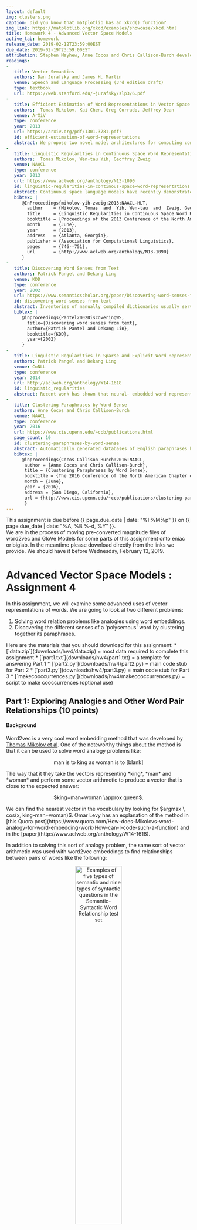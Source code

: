 ```yaml
---
layout: default
img: clusters.png
caption: Did you know that matplotlib has an xkcd() function?
img_link: https://matplotlib.org/xkcd/examples/showcase/xkcd.html    
title: Homework 4 - Advanced Vector Space Models
active_tab: homework
release_date: 2019-02-12T23:59:00EST
due_date: 2019-02-19T23:59:00EST
attribution: Stephen Mayhew, Anne Cocos and Chris Callison-Burch developed this homework assignment for UPenn's CIS 530 class in Spring 2018.
readings:
-
   title: Vector Semantics
   authors: Dan Jurafsky and James H. Martin
   venue: Speech and Language Processing (3rd edition draft)
   type: textbook
   url: https://web.stanford.edu/~jurafsky/slp3/6.pdf
-
   title: Efficient Estimation of Word Representations in Vector Space
   authors:  Tomas Mikolov, Kai Chen, Greg Corrado, Jeffrey Dean
   venue: ArXiV
   type: conference
   year: 2013
   url: https://arxiv.org/pdf/1301.3781.pdf?
   id: efficient-estimation-of-word-representations
   abstract: We propose two novel model architectures for computing continuous vector representations of words from very large data sets. The quality of these representations is measured in a word similarity task, and the results are compared to the previously best performing techniques based on different types of neural networks. We observe large improvements in accuracy at much lower computational cost, i.e. it takes less than a day to learn high quality word vectors from a 1.6 billion words data set. Furthermore, we show that these vectors provide state-of-the-art performance on our test set for measuring syntactic and semantic word similarities.
-
   title: Linguistic Regularities in Continuous Space Word Representations
   authors:  Tomas Mikolov, Wen-tau Yih, Geoffrey Zweig
   venue: NAACL
   type: conference
   year: 2013
   url: https://www.aclweb.org/anthology/N13-1090
   id: linguistic-regularities-in-continous-space-word-representations
   abstract: Continuous space language models have recently demonstrated outstanding results across a variety of tasks. In this paper, we examine the vector-space word representations that are implicitly learned by the input-layer weights. We find that these representations are surprisingly good at capturing syntactic and semantic regularities in language, and that each relationship is characterized by a relation-specific vector offset. This allows vector-oriented reasoning based on the offsets between words. For example, the male/female relationship is automatically learned, and with the induced vector representations, “King Man + Woman” results in a vector very close to “Queen.” We demonstrate that the word vectors capture syntactic regularities by means of syntactic analogy questions (provided with this paper), and are able to correctly answer almost 40% of the questions. We demonstrate that the word vectors capture semantic regularities by using the vector offset method to answer SemEval-2012 Task 2 questions. Remarkably, this method outperforms the best previous systems.
   bibtex: |  
      @InProceedings{mikolov-yih-zweig:2013:NAACL-HLT,
        author    = {Mikolov, Tomas  and  Yih, Wen-tau  and  Zweig, Geoffrey},
        title     = {Linguistic Regularities in Continuous Space Word Representations},
        booktitle = {Proceedings of the 2013 Conference of the North American Chapter of the Association for Computational Linguistics: Human Language Technologies},
        month     = {June},
        year      = {2013},
        address   = {Atlanta, Georgia},
        publisher = {Association for Computational Linguistics},
        pages     = {746--751},
        url       = {http://www.aclweb.org/anthology/N13-1090}
      }
-
   title: Discovering Word Senses from Text
   authors: Patrick Pangel and Dekang Ling
   venue: KDD
   type: conference
   year: 2002
   url: https://www.semanticscholar.org/paper/Discovering-word-senses-from-text-Pantel-Lin/
   id: discovering-word-senses-from-text
   abstract: Inventories of manually compiled dictionaries usually serve as a source for word senses. However, they often include many rare senses while missing corpus/domain-specific senses. We present a clustering algorithm called CBC (Clustering By Committee) that automatically discovers word senses from text. It initially discovers a set of tight clusters called committees that are well scattered in the similarity space. The centroid of the members of a committee is used as the feature vector of the cluster. We proceed by assigning words to their most similar clusters. After assigning an element to a cluster, we remove their overlapping features from the element. This allows CBC to discover the less frequent senses of a word and to avoid discovering duplicate senses. Each cluster that a word belongs to represents one of its senses. We also present an evaluation methodology for automatically measuring the precision and recall of discovered senses. 
   bibtex: |  
      @inproceedings{Pantel2002DiscoveringWS,
        title={Discovering word senses from text},
        author={Patrick Pantel and Dekang Lin},
        booktitle={KDD},
        year={2002}
      }
-
   title: Linguistic Regularities in Sparse and Explicit Word Representations
   authors: Patrick Pangel and Dekang Ling
   venue: CoNLL
   type: conference
   year: 2014
   url: http://aclweb.org/anthology/W14-1618
   id: linguistic_regularities
   abstract: Recent work has shown that neural- embedded word representations capture many relational similarities, which can be recovered by means of vector arithmetic in the embedded space. We show that Mikolov et al.’s method of first adding and subtracting word vectors, and then searching for a word similar to the result, is equivalent to searching for a word that maximizes a linear combination of three pairwise word similarities. Based on this observation, we suggest an improved method of recovering relational similarities, improving the state-of-the-art results on two recent word-analogy datasets. Moreover, we demonstrate that analogy recovery is not restricted to neural word embeddings, and that a similar amount of relational similarities can be recovered from traditional distributional word representations.
-
   title: Clustering Paraphrases by Word Sense
   authors: Anne Cocos and Chris Callison-Burch
   venue: NAACL
   type: conference
   year: 2016
   url: https://www.cis.upenn.edu/~ccb/publications.html
   page_count: 10
   id: clustering-paraphrases-by-word-sense
   abstract: Automatically generated databases of English paraphrases have the drawback that they return a single list of paraphrases for an input word or phrase. This means that all senses of polysemous words are grouped together, unlike WordNet which partitions different senses into separate synsets. We present a new method for clustering paraphrases by word sense, and apply it to the Paraphrase Database (PPDB). We investigate the performance of hierarchical and spectral clustering algorithms, and systematically explore different ways of defining the similarity matrix that they use as input. Our method produces sense clusters that are qualitatively and quantitatively good, and that represent a substantial improvement to the PPDB resource.
   bibtex: |
      @inproceedings{Cocos-Callison-Burch:2016:NAACL,
       author = {Anne Cocos and Chris Callison-Burch},
       title = {Clustering Paraphrases by Word Sense},
       booktitle = {The 2016 Conference of the North American Chapter of the Association for Computational Linguistics (NAACL 2016)},
       month = {June},
       year = {2016},
       address = {San Diego, California},
       url = {http://www.cis.upenn.edu/~ccb/publications/clustering-paraphrases-by-word-sense.pdf}
       } 
---
```



<div class="alert alert-info">
This assignment is due before {{ page.due_date | date: "%I:%M%p" }} on {{ page.due_date | date: "%A, %B %-d, %Y" }}.
</div>


<div class="alert alert-warning">
We are in the process of moving pre-converted magnitude files of word2vec and GloVe Models for some parts of this assignment onto eniac or biglab. 
In the meantime please download directly from the links we provide. 
We should have it before Wednesday, February 13, 2019. 
</div>

Advanced Vector Space Models <span class="text-muted">: Assignment 4</span>
=============================================================

In this assignment, we will examine some advanced uses of vector representations of words. We are going to look at two different problems: 
1. Solving word relation problems like analogies using word embeddings. 
2. Discovering the different senses of a 'polysemous' word by clustering together its paraphrases. 


<div class="alert alert-info" markdown="1">
Here are the materials that you should download for this assignment:
* [`data.zip`](downloads/hw4/data.zip) = most data required to complete this assignment 
* [`part1.txt`](downloads/hw4/part1.txt) = a template for answering Part 1
* [`part2.py`](downloads/hw4/part2.py) = main code stub for Part 2
* [`part3.py`](downloads/hw4/part3.py) = main code stub for Part 3
* [`makecooccurrences.py`](downloads/hw4/makecooccurrences.py) = script to make cooccurrences (optional use)
</div>


## Part 1: Exploring Analogies and Other Word Pair Relationships (10 points)

#### Background 


Word2vec is a very cool word embedding method that was developed by [Thomas Mikolov et al](https://www.aclweb.org/anthology/N13-1090).  One of the noteworthy things about the method is that it can be used to solve word analogy problems like: 

<p align="center">
man is to king as woman is to [blank]
 </p>
 The way that it they take the vectors representing *king*, *man* and *woman* and perform some vector arithmetic to produce a vector that is close to the expected answer:
  <p align="center">
 $king−man+woman \approx queen$. 
 </p>
We can find the nearest vector in the vocabulary by looking for $argmax \ cos(x, king-man+woman)$.  Omar Levy has an explanation of the method in [this Quora post](https://www.quora.com/How-does-Mikolovs-word-analogy-for-word-embedding-work-How-can-I-code-such-a-function) and in the [paper](http://www.aclweb.org/anthology/W14-1618).

In addition to solving this sort of analogy problem, the same sort of vector arithmetic was used with word2vec embeddings to find relationships between pairs of words like the following: 

<p align="center">
<img src="/assets/img/word2vec_word_pair_relationships.jpg" alt="Examples of five types of semantic and nine types of syntactic questions in the Semantic- Syntactic Word Relationship test set" style="width: 50%;"/>
</p>

#### Getting Started with Magnitude and Downloading data

In the first part of the assigment, you will play around with the [Magnitude](https://github.com/plasticityai/magnitude)  library.  You will use Magnitude to load a vector model trained using word2vec, and use it to manipulate and analyze the vectors. Please refer [here](https://github.com/plasticityai/magnitude#installation) for the installation guidelines. 
In order to proceed further, you need to download the Medium Google-word2vec embedding model trained on Google News either by using the following [link](http://magnitude.plasticity.ai/word2vec/medium/GoogleNews-vectors-negative300.magnitude) (or on eniac). Note that it can take a while to download due to the size (5.3 GB). The downloaded file is called `GoogleNews-vectors-negative300.magnitude`. Once the file is downloaded use the following Python commands:

 ```python
>>> from pymagnitude import *
>>> file_path = "GoogleNews-vectors-negative300.magnitude"
>>> vectors = Magnitude(file_path)
```

Now you can use `vectors` to perform queries. For instance, you can query the distance of `cat` and `dog` in the following way: 
 ```python
>>> vectors.distance("cat", "dog")
0.69145405
```


#### Assignment Questions

The questions below are designed to familiarize you with the Magnitude word2vec package and get you thinking about what type of semantic information word embeddings can encode. We recommend reading [using the library section](https://github.com/plasticityai/magnitude#using-the-library) to reply to the following set of questions:  

1. What is the dimensionality of these word embeddings? Provide an integer answer.
2. What are the top-5 most similar words to `picnic` (not including `picnic` itself)? 
3. According to the word embeddings, which of these words is not like the others?
`['tissue', 'papyrus', 'manila', 'newsprint', 'parchment', 'gazette']`
4. Solve the following analogy: `leg` is to `jump` as *X* is to `throw`.

We have provided a file called `part1.txt` for you to submit answers to the questions above.




##  Part 2: SimLex-999 Dataset Revisited (15 points)


Let us revisit [SimLex-999](https://fh295.github.io/simlex.html) dataset from Extra Credit in Assignment 3. We included in `data.zip` the dataset labelled as `SimLex-999.txt`. 
 
We provided you a script called `part2.py` that:
 
1. Takes `word1`, `word2`, and `SimLex` columns from the `SimLex-999.txt` dataset, 
2. Computes the similarity between word1 and word2 using `GoogleNews-vectors-negative300.magnitude` from Part 1 
3. Displays correlation for human judgments of similarity to the vector similarities using [Kendall's Tau](https://en.wikipedia.org/wiki/Kendall_rank_correlation_coefficient).


You can see the output of `part2.py` below: 
```python
>>> python part2.py
old,new,1.58,0.2228
smart,intelligent,9.2,0.6495
hard,difficult,8.77,0.6026
happy,cheerful,9.55,0.3838
hard,easy,0.95,0.4710
fast,rapid,8.75,0.4767
happy,glad,9.17,0.7409
short,long,1.23,0.5768
stupid,dumb,9.58,0.8173
weird,strange,8.93,0.8165
wide,narrow,1.03,0.4576
bad,awful,8.42,0.5527
easy,difficult,0.58,0.5891
bad,terrible,7.78,0.6829
hard,simple,1.38,0.2591
smart,dumb,0.55,0.5793
insane,crazy,9.57,0.7339
happy,mad,0.95,0.3920
    .
    .
    .
enter,owe,0.68,0.0004
portray,notify,0.78,0.1455
remind,sell,0.4,0.1480
absorb,possess,5.0,0.2386
join,acquire,2.85,0.2623
send,attend,1.67,0.3135
gather,attend,4.8,0.3329
absorb,withdraw,2.97,0.2169
attend,arrive,6.08,0.3654
>>> correlation, p_value = stats.kendalltau(human_scores, vector_scores)
>>> print(f'Correlation = {correlation}, P Value = {p_value}')
Correlation = 0.30913428432001067, P Value = 2.6592796177777357e-48
```

In this part of the assignment we would like for you to explore how the Kendall's Tau correlation changes based on the similarity. You may use the script we provided or create your own script.  

Please respond to the following questions in the `Report.pdf` and include your `part2.py` script in the final submission:

1. What is the least similar 2 pairs of words based on human judgement scores and vector similarity? Do the pairs match? 
2. What is the most similar 2 pairs of words based on human judgement scores and vector similarity? Do the pairs match? 
3. Provide correlation scores and p values for:
    * [Stanford - GloVe Wikipedia 2014 + Gigaword 5 6B Medium 50D](http://magnitude.plasticity.ai/glove/medium/glove.6B.50d.magnitude)
    * [Stanford - GloVe Wikipedia 2014 + Gigaword 5 6B Medium 100D](http://magnitude.plasticity.ai/glove/medium/glove.6B.100d.magnitude)
    * [Stanford - GloVe Wikipedia 2014 + Gigaword 5 6B Medium 200D](http://magnitude.plasticity.ai/glove/medium/glove.6B.200d.magnitude)
    * [Stanford - GloVe Wikipedia 2014 + Gigaword 5 6B Medium 300D](http://magnitude.plasticity.ai/glove/medium/glove.6B.300d.magnitude)
    * [Stanford - GloVe Common Crawl Medium 300D](http://magnitude.plasticity.ai/glove/medium/glove.840B.300d.magnitude)
   How do those value compare to each other? 

Extra points will be awarded for creativity and more thorough qualitative analysis. 

##  Part 3: Creating Word Sense Clusters (75 points)

#### Background 
Many Natural Language Processing (NLP) tasks require knowing the sense of polysemous words, which are words with multiple meanings. For example, the word *bug* can mean:
1. A creepy crawly thing
2. An error in your computer code
3. A virus or bacteria that makes you sick
4. A listening device planted by the FBI

In past research my PhD students and I have looked into automatically deriving the different meaning of polysemous words like bug by clustering their paraphrases.  We have developed a resource called [the paraphrase database (PPDB)](http://paraphrase.org/) that contains of paraphrases for  tens of millions words and phrases.  For the target word *bug*, we have an unordered list of paraphrases including: *insect, glitch, beetle, error, microbe, wire, cockroach, malfunction, microphone, mosquito, virus, tracker, pest, informer, snitch, parasite, bacterium, fault, mistake, failure* and many others.  We used automatic clustering group those into sets like:

<p align="center">
<img src="/assets/img/bug_clusters.jpg" alt="Bug Clusters" style="width: 50%;"/>
</p>

The clusters in the image above approximate the different word senses of *bug*, where the 4 circles are the 4 senses of *bug*.  The input to this problem is all the paraphrases in a single list, and the task is to separate them correctly. As humans, this is pretty intuitive, but computers are not that smart. You will explore the main idea underlying our word sense clustering method: which measure the similarity between each pair of paraphrases for a target word and then group together the paraphrases that are most similar to each other.   This affinity matrix gives an example of one of the methods for measuring similarity that we tried in [our paper](https://www.cis.upenn.edu/~ccb/publications/clustering-paraphrases-by-word-sense.pdf):

 <p align="center">
<img src="/assets/img/affinity_matrix.jpg" alt="Similarity of paraphrses" style="width: 50%;"/>
</p>

Here the darkness values give an indication of how similar paraphrases are to each other. For instance in this example similarity between *insect* and *pest* is greater than the similarity between *insect* and *error*.  You can read more about this task in [these](https://www.cis.upenn.edu/~ccb/publications/clustering-paraphrases-by-word-sense.pdf) [papers](https://cs.uwaterloo.ca/~cdimarco/pdf/cs886/Pantel+Lin02.pdf). 


In this assignment, we will use vector representations in order to measure their similarities of pairs of paraphrases.  You will play with different vector space representations of words to create clusters of word senses. We expect that you have read Jurafsky and Martin Chapter [6](https://web.stanford.edu/~jurafsky/slp3/6.pdf). Word vectors, also known as word embeddings, can be thought of simply as points in some high-dimensional space. Remember in geometry class when you learned about the Euclidean plane, and 2-dimensional points in that plane? It's not hard to understand distance between those points -- you can even measure it with a ruler. Then you learned about 3-dimensional points, and how to calculate the distance between these. These 3-dimensional points can be thought of as positions in physical space. 

Now, do your best to stop thinking about physical space, and generalize this idea in your mind: you can calculate a distance between 2-dimensional and 3-dimensional points, now imagine a point with `N` dimensions. The dimensions don't necessarily have meaning in the same way as the X,Y, and Z dimensions in physical space, but we can calculate distances all the same. 

This is how we will use word vectors in this assignment: as points in some high-dimensional space, where distances between points are meaningful. The interpretation of distance between word vectors depends entirely on how they were made, but for our purposes, we will consider distance to measure semantic similarity. Word vectors that are close together should have meanings that are similar. 

With this framework, we can see how to solve our paraphrase clustering problem. 

#### The Data

The input data to be used for this assignment consists of sets of paraphrases corresponding to one of polysemous target words, e.g.

<table class="table">
  <thead>
    <tr>
      <th scope="col">Target</th>
      <th scope="col">Paraphrase set</th>
    </tr>
  </thead>
  <tbody>
    <tr>      
      <td>note.v</td>
      <td>comment mark tell observe state notice say remark mention</td>
    </tr>
    <tr>
      <td>hot.a</td>
      <td>raging spicy blistering red-hot live</td>
    </tr>
  </tbody>
</table>

(Here the `.v` following the target `note` indicates the part of speech)

Your objective is to automatically cluster each paraphrase set such that each cluster contains words pertaining to a single *sense*, or meaning, of the target word. Note that a single word from the paraphrase set might belong to one or more clusters.


#### Development Data

The development data consists of two files:
1. words file (input)
2. clusters file (output). 

The words file `dev_input.txt` is formatted such that each line contains one target, its paraphrase set, and the number of ground truth clusters `k`, separated by a `::` symbol. You can use `k` as input to your clustering algorithm.

```
target.pos :: k :: paraphrase1 paraphrase2 paraphrase3 ...
```



The clusters file `dev_output.txt` contains the ground truth clusters for each target word's paraphrase set, split over *k* lines:

```
target.pos :: 1 :: paraphrase2 paraphrase6
target.pos :: 2 :: paraphrase3 paraphrase4 paraphrase5
    .
    .
    .
target.pos :: k :: paraphrase1 paraphrase9
```

#### Test data

For testing Tasks 1 -- 3, you will receive only words file `test_input.txt` containing the test target words, number of ground truth clusters and their paraphrase sets. 
For testing Task 4, you will receive only words file `test_nok_input.txt` containing the test target words and their paraphrases sets. Neither order of senses, nor order of words in a cluster matter. 


#### Evaluation

There are many possible ways to evaluate clustering solutions. For this homework we will rely on the paired F-score, which you can read more about in [this paper](https://www.cs.york.ac.uk/semeval2010_WSI/paper/semevaltask14.pdf).

The general idea behind paired F-score is to treat clustering prediction like a classification problem; given a target word and its paraphrase set, we call a *positive instance* any pair of paraphrases that appear together in a ground-truth cluster. Once we predict a clustering solution for the paraphrase set, we similarly generate the set of word pairs such that both words in the pair appear in the same predicted cluster. We can then evaluate our set of predicted pairs against the ground truth pairs using precision, recall, and F-score.



## Tasks

Your task is to fill in 4 functions in `part2.py`: `cluster_random`, `cluster_with_sparse_representation`, `cluster_with_dense_representation`, `cluster_with_no_k`.  

We provided 5 utility functions for you to use:
1. `load_input_file(file_path)` that converts the input data (the words file) into 2 dictionaries. The first dictionary is a mapping between a target word and a list of paraphrases. The second dictionary is a mapping between a target word and a number of clusters for a given target word.
2. `load_output_file(file_path)` that converts the output data (the clusters file) into a dictionary, where a key is a target word and a value is it's list of list of paraphrases. Each list of paraphrases is a cluster. Remember that Neither order of senses, nor order of words in a cluster matter. 
3. `get_paired_f_score(gold_clustering, predicted_clustering)` that calculates paired F-score given a gold and predicted clustering for a target word. 
4. `evaluate_clusterings(gold_clusterings, predicted_clusterings)` that calculates paired F-score for all target words present in the data and prints the final F-Score weighted by the number of senses that a target word has. 
5  `write_to_output_file(file_path, clusterings)` that writes the result of the clustering for each target word into the output file (clusters file)

Full points will be awarded for each of the tasks if your implementation gets above a certain threshold on the test dataset. Please submit to autograder to see thresholds. Note that thresholds are based on the scores from the previous year and might be lowered depending on the average performance.  




### Task 3.1. Cluster Randomly (10 points)

Write a function `cluster_random(word_to_paraphrases_dict, word_to_k_dict)` that accepts 2 dictionaries:
1. word_to_paraphrases_dict = a mapping between a target word and a list of paraphrases
2. word_to_k_dict = a mapping between a target word and a number of clusters for a given target
The function  outputs a dictionary, where the key is a target word and a value is a list of list of paraphrases, where a list of paraphrases represents a distinct sense of a target word. 

For this task put paraphrases into distinct senses at random. We recommend using `random` packages. Please use `123` as a random seed. Your output should look similar to this on the development dataset: 

```python
word_to_paraphrases_dict, word_to_k_dict = load_input_file('data/dev_input.txt')
gold_clusterings = load_output_file('data/dev_output.txt')
predicted_clusterings = cluster_random(word_to_paraphrases_dict, word_to_k_dict)
evaluate_clusterings(gold_clusterings, predicted_clusterings)
+----------------+----+----------------+
|     Target     | k  | Paired F-Score |
+----------------+----+----------------+
|    paper.n     | 7  |     0.2978     |
|     play.v     | 34 |     0.0896     |
|     miss.v     | 8  |     0.2376     |
|   produce.v    | 7  |     0.2335     |
|    party.n     | 5  |     0.2480     |
|     note.v     | 3  |     0.6667     |
|     bank.n     | 9  |     0.1515     |
    .
    .
    .
|     eat.v      | 6  |     0.2908     |
|    climb.v     | 6  |     0.2427     |
|    degree.n    | 7  |     0.2891     |
|   interest.n   | 5  |     0.2093     |
+----------------+----+----------------+
=> Average Paired F-Score:  0.2318
```

Run the following command to generate the output file for the predicted clusterings for the test dataset. Please name your output file `test_output_random.txt`: 

```python
word_to_paraphrases_dict, word_to_k_dict = load_input_file('data/test_input.txt')
predicted_clusterings = cluster_random(word_to_paraphrases_dict, word_to_k_dict)
write_to_output_file('test_output_random.txt', predicted_clusterings)
```


### Task 3.2. Cluster with Sparse Representations (20 points)

Write a function `cluster_with_sparse_representation(word_to_paraphrases_dict, word_to_k_dict)`. The input and output remains the same as in Task 1, however the clustering of paraphrases will no longer be random and is based on sparse vector representation.

We will feature-based (not dense) vector space representation. In this type of VSM, each dimension of the vector space corresponds to a specific feature, such as a context word (see, for example, the term-context matrix described in [Chapter 6.1.2 of Jurafsky & Martin](https://web.stanford.edu/~jurafsky/slp3/6.pdf)). 
You will calculate cooccurrence vectors on the Reuters RCV1 corpus. It can take a long time to build cooccurrence vectors, so we have pre-built a set, included in the `data.zip`, called `coocvec-500mostfreq-window-3.vec.filter.magnitude`. To save on space, these include only the words used in the given files.
This representation of words uses a term-context matrix `M` of size `|V| x D`, where `|V|` is the size of the vocabulary and D=500. Each feature corresponds to one of the top 500 most-frequent words in the corpus. The value of matrix entry `M[i][j]` gives the number of times the context word represented by column `j` appeared within W=3 words to the left or right of the word represented by row `i` in the corpus. 

If you are interested in building your own cooccurrence vectors, you can download [tokenized and cleaned version here](http://www.cis.upenn.edu/~cis530/18sp/data/reuters.rcv1.tokenized.gz). The original is [here](https://archive.ics.uci.edu/ml/datasets/Reuters+RCV1+RCV2+Multilingual,+Multiview+Text+Categorization+Test+collection). We used the provided script, `makecooccurrences.py`, to build these vectors. If you want to used it, be sure to set D and W to what you want. Don't forget to convert your new vector representation to Magnitude by constructing a [Magnitude object](https://github.com/plasticityai/magnitude#constructing-a-magnitude-object).

Use one of the clustering algorithms, for instance K-means clustering in `cluster_with_sparse_representation(word_to_paraphrases_dict, word_to_k_dict)`.  Here is an example of the K-means clustering code:

{% highlight python %}
from sklearn.cluster import KMeans
kmeans = KMeans(n_clusters=k).fit(X)
print(kmeans.labels_)
{% endhighlight %}


As before, run the following command to generate the output file for the predicted clusterings for the test dataset. Please name your output file `test_output_sparse.txt`:

```python
word_to_paraphrases_dict, word_to_k_dict = load_input_file('data/test_input.txt')
predicted_clusterings = cluster_with_sparse_representation(word_to_paraphrases_dict, word_to_k_dict)
write_to_output_file('test_output_sparse.txt', predicted_clusterings)
```

Suggestions to improve the performance of your model:

* What if you reduce or increase `D` in the baseline implementation?
* Does it help to change the window `W` used to extract contexts?
* Play around with the feature weighting -- instead of raw counts, would it help to use PPMI?
* Try a different clustering algorithm that's included with the [scikit-learn clustering package](http://scikit-learn.org/stable/modules/clustering.html), or implement your own.
* What if you include additional types of features, like paraphrases in the [Paraphrase Database](http://www.paraphrase.org) or the part-of-speech of context words?

The only feature types that are off-limits are WordNet features.

Provide a brief description of your method in the Report, making sure to describe the vector space model you chose, the clustering algorithm you used, and the results of any preliminary experiments you might have run on the dev set. 

### Task 3.3. Cluster with Dense Representations (20 points)

Write a function `cluster_with_dense_representation(word_to_paraphrases_dict, word_to_k_dict)`. The input and output remains the same as in Task 1 and 2, however the clustering of paraphrases is based on dense vector representation.

We would like to see if dense word embeddings are better for clustering the words in our test set. Run the word clustering task again, but this time use a dense word representation. 

For this task, we have also included in the data.zip a file called `GoogleNews-vectors-negative300.filter.magnitude`, which is filtered to contain only the words in the dev/test splits.

As before, use the provided word vectors to represent words and perform one of the clusterings. Here are some suggestions to improve the performance of your model:

* Try downloading a different dense vector space model from the web, like [Paragram](http://www.cs.cmu.edu/~jwieting/) or [fastText](https://github.com/facebookresearch/fastText/blob/master/pretrained-vectors.md).
* Train your own word vectors, either on the provided corpus or something you find online. You can try the skip-gram, CBOW models, or [GLOVE](https://nlp.stanford.edu/projects/glove/). Try experimenting with the dimensionality.
* [Retrofitting](https://www.cs.cmu.edu/~hovy/papers/15HLT-retrofitting-word-vectors.pdf) is a simple way to add additional semantic knowledge to pre-trained vectors. The retrofitting code is available [here](https://github.com/mfaruqui/retrofitting). Experiment with different lexicons, or even try [counter-fitting](http://www.aclweb.org/anthology/N16-1018).


As before, run the following command to generate the output file for the predicted clusterings for the test dataset. Please name your file `test_output_dense.txt`:

```python
word_to_paraphrases_dict, word_to_k_dict = load_input_file('data/test_input.txt')
predicted_clusterings = cluster_with_dense_representation(word_to_paraphrases_dict, word_to_k_dict)
write_to_output_file('test_output_dense.txt', predicted_clusterings)
```
 

Provide a brief description of your method in the Report that includes the vectors you used, and any experimental results you have from running your model on the dev set. 

In addition, for Task 3.2 and 3.3, do an analysis of different errors made by each system -- i.e. look at instances that the word-context matrix representation gets wrong and dense gets right, and vice versa, and see if there are any interesting patterns. There is no right answer for this.


### Task 3.4. Cluster without K (25 points)

So far we made the clustering problem deliberately easier by providing you with `k`, the number of clusters, as an input. But in most clustering situations the best `k` is not given.
To take this assignment one step further, see if you can come up with a way to automatically choose `k`.
 
Write a function `cluster_with_no_k(word_to_paraphrases_dict)` that accepts only the first dictionary as an input and produces clusterings for given target words. 

We have provided an additional test set, `test_nok_input.txt`, where the `k` field has been zeroed out. See if you can come up with a method that clusters words by sense, and chooses the best `k` on its own. 
You can start by assigning `k=5` for all target words as a baseline model. 

You might want to try and use the development data to analyze how got is your model in determining `k`. 

One of the ways to approach this challenge is to try and select best `k` for a target word and a list of paraphrases is to use try out a range of `k's` and judge the performance of the clusterings based on some metric, for instance a [silhouette score](https://scikit-learn.org/stable/modules/generated/sklearn.metrics.silhouette_score.html).

Be sure to describe your method in the Report.

As before, run the following command to generate the output file for the predicted clusterings for the test dataset. Please name your file `test_output_nok.txt`: 

```python
word_to_paraphrases_dict, _ = load_input_file('data/test_nok_input.txt')
predicted_clusterings = cluster_with_no_k(word_to_paraphrases_dict)
write_to_output_file('test_output_nok.txt', predicted_clusterings)
```


#### The Leaderboard
In order to stir up some friendly competition, we would also like you to submit the clustering from your best model to a leaderboard. Copy the output file from your best model to a file called `test_nok_output_leaderboard.txt` and include it with your submission following the format of the clusters file. 
The first 10 places in a leaderboard get extra points (to be determined).


## Report

We are looking for the following sections in your report:
* Part 2 question responses and analysis of correlations
* Task 3.2 description of your model:
    * Description of the model 
    * Clustering algorithm
    * Results of any preliminary experiments you might have run on the dev set 
* Task 3.3 description of your model:
    * Description of the model 
    * Clustering algorithm
    * Results of any preliminary experiments you might have run on the dev set 
* Task 3.2 and 3.3 error analysis made by each model:
    * i.e. look at instances that the word-context matrix representation gets wrong and dense gets right, and vice versa, and see if there are any interesting patterns. 
* Task 3.4 description of your model:
    * Description of the model 
    * Clustering algorithm
    * Results of any preliminary experiments you might have run on the dev set


## Deliverables 
<div class="alert alert-warning" markdown="1">
Here are the deliverables that you will need to submit:

In HW4: Code:
* `part1.txt` = file with answers to questions from Part 1 
* `part2.py` = code written / modified for Part 2 
* `part3.py` = code written for Part 3 
* `test_output_random.txt` = Task 3.1 output file
* `test_output_sparse.txt`  = Task 3.2 output file
* `test_output_dense.txt` = Task 3.3 output file
* `test_nok_output.txt`  = Task 3.4 output file
* `makecooccurrences.py` = code written / modified for Part 3

In HW4: Write Up:
* `Report.pdf`

In HW4: Leaderboard Without K
* `test_nok_output_leaderboard.txt` = Task 3.4 output file

<!--
Note: `part2.py` relies on particular vector representations, for instance, `coocvec-500mostfreq-window-3.filter.magnitudez` or `GoogleNews-vectors-negative300.filter.magnitude`. 
so be sure to include those as well in the same directory as `part2.py`. -->
</div>


## Recommended readings

<table>
   {% for publication in page.readings %}
    <tr>
      <td>
	{% if publication.url %}
		<a href="{{ publication.url }}">{{ publication.title }}.</a>
        {% else %}
		{{ publication.title }}.
	{% endif %}
	{{ publication.authors }}.
	{{ publication.venue }}  {{ publication.year }}.

	{% if publication.abstract %}
	<!-- abstract button -->
	<a data-toggle="modal" href="#{{publication.id}}-abstract" class="label label-success">Abstract</a>
	<!-- /.abstract button -->
	<!-- abstract content -->
	<div id="{{publication.id}}-abstract" class="modal fade" tabindex="-1" role="dialog" aria-labelledby="{{publication.id}}">
    <div class="modal-dialog" role="document">
      <div class="modal-content">
        <div class="modal-header">
          <button type="button" class="close" data-dismiss="modal" aria-label="Close"><span aria-hidden="true">&times;</span></button>
          <h4 class="modal-title" id="{{publication.id}}">{{publication.title}}</h4>
        </div><!-- /.modal-header -->
        <div class="modal-body">
        {{publication.abstract}}
        </div><!-- /.modal-body -->
	</div><!-- /.modal-content -->
	</div><!-- /.modal-dialog -->
	</div><!-- /.abstract-content -->
	{% endif %}
		{% if publication.bibtex %}
	<!-- bibtex button -->
	<a data-toggle="modal" href="#{{publication.id}}-bibtex" class="label label-default">BibTex</a>
	<!-- /.bibtex button -->
	<!-- bibtex content -->
	<div id="{{publication.id}}-bibtex" class="modal fade" tabindex="-1" role="dialog" aria-labelledby="{{publication.id}}">
    <div class="modal-dialog" role="document">
      <div class="modal-content">
        <div class="modal-header">
          <button type="button" class="close" data-dismiss="modal" aria-label="Close"><span aria-hidden="true">&times;</span></button>
          <h4 class="modal-title" id="{{publication.id}}">{{publication.title}}</h4>
        </div><!-- /.modal-header -->
        <div class="modal-body">
 	   <pre>{{publication.bibtex}}
           </pre>
        </div><!-- /.modal-body -->
	</div><!-- /.modal-content -->
	</div><!-- /.modal-dialog -->
	</div><!-- /.bibtex-content -->
	{% endif %}
</td></tr>
  {% endfor %}
</table>


